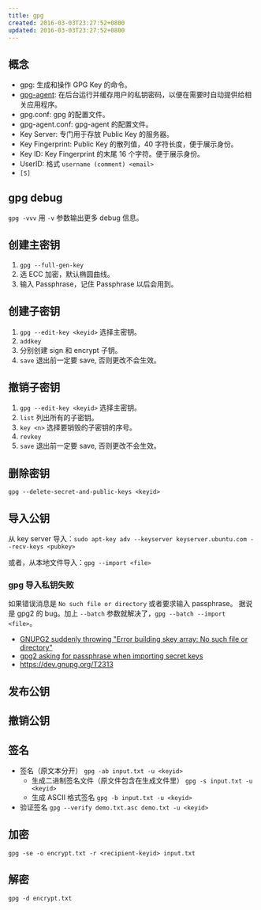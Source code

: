 ```yaml
---
title: gpg
created: 2016-03-03T23:27:52+0800
updated: 2016-03-03T23:27:52+0800
---
```


## 概念

- gpg: 生成和操作 GPG Key 的命令。
- [gpg-agent](./gpg-agent.md): 在后台运行并缓存用户的私钥密码，以便在需要时自动提供给相关应用程序。
- gpg.conf: gpg 的配置文件。
- gpg-agent.conf: gpg-agent 的配置文件。
- Key Server: 专门用于存放 Public Key 的服务器。
- Key Fingerprint: Public Key 的散列值，40 字符长度，便于展示身份。
- Key ID: Key Fingerprint 的末尾 16 个字符。便于展示身份。
- UserID: 格式 `username (comment) <email>`
- `[S]`

## gpg debug

`gpg -vvv` 用 `-v` 参数输出更多 debug 信息。

## 创建主密钥

1. `gpg --full-gen-key`
2. 选 ECC 加密，默认椭圆曲线。
3. 输入 Passphrase，记住 Passphrase 以后会用到。

## 创建子密钥

1. `gpg --edit-key <keyid>` 选择主密钥。
2. `addkey`
3. 分别创建 sign 和 encrypt 子钥。
4. `save` 退出前一定要 save, 否则更改不会生效。

## 撤销子密钥

1. `gpg --edit-key <keyid>` 选择主密钥。
2. `list` 列出所有的子密钥。
3. `key <n>` 选择要销毁的子密钥的序号。
4. `revkey`
5. `save` 退出前一定要 save, 否则更改不会生效。

## 删除密钥

`gpg --delete-secret-and-public-keys <keyid>`

## 导入公钥

从 key server 导入：`sudo apt-key adv --keyserver keyserver.ubuntu.com --recv-keys <pubkey>`

或者，从本地文件导入：`gpg --import <file>`

### gpg 导入私钥失败

如果错误消息是 `No such file or directory` 或者要求输入 passphrase。
据说是 gpg2 的 bug。加上 `--batch` 参数就解决了，`gpg --batch --import <file>`。

- [GNUPG2 suddenly throwing "Error building skey array: No such file or directory"](https://superuser.com/q/1325862/1776434)
- [gpg2 asking for passphrase when importing secret keys](https://superuser.com/q/1135812/1776434)
- https://dev.gnupg.org/T2313

## 发布公钥

## 撤销公钥

## 签名

- 签名（原文本分开） `gpg -ab input.txt -u <keyid>`
  - 生成二进制签名文件（原文件包含在生成文件里） `gpg -s input.txt -u <keyid>`
  - 生成 ASCII 格式签名 `gpg -b input.txt -u <keyid>`
- 验证签名 `gpg --verify demo.txt.asc demo.txt -u <keyid>`

## 加密

`gpg -se -o encrypt.txt -r <recipient-keyid> input.txt`

## 解密

`gpg -d encrypt.txt`
